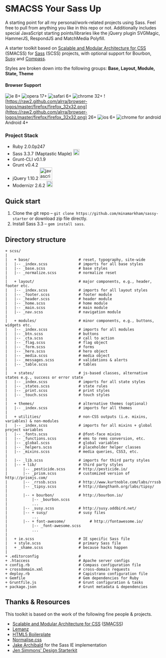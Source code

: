 # SMACSS Your Sass Up

A starting point for all my personal/work-related projects using Sass. Feel free to pull from anything you like in this repo or not. Additionally includes special JavaScript starting points/libraries like the jQuery plugin SVGMagic, HammerJS, RespondJS and MatchMedia Polyfill.

A starter toolkit based on [Scalable and Modular Architecture for CSS](http://smacss.com/) (SMACSS) for [Sass](http://sass-lang.com/) (SCSS) projects, with optional support for Bourbon, [Susy](http://susy.oddbird.net) and [Compass](http://compass-style.org).

Styles are broken down into the following groups: **Base, Layout, Module, State, Theme**

#### Browser Support
![ie](https://raw2.github.com/alrra/browser-logos/master/internet-explorer-tile/internet-explorer-tile_32x32.png) 8+ ![opera](https://raw2.github.com/alrra/browser-logos/master/opera/opera_32x32.png) 17+ ![safari](https://raw2.github.com/alrra/browser-logos/master/safari/safari_32x32.png) 6+ ![chrome](https://raw2.github.com/alrra/browser-logos/master/chrome/chrome_32x32.png) 32+ ![https://raw2.github.com/alrra/browser-logos/master/firefox/firefox_32x32.png](https://raw2.github.com/alrra/browser-logos/master/firefox/firefox_32x32.png) 26+ ![ios](https://raw2.github.com/alrra/browser-logos/master/safari-ios/safari-ios_32x32.png) 6+ ![chrome for android](https://addons.cdn.mozilla.net/media/img/app-icons/small/android.png) Android 4+


### Project Stack

- Ruby 2.0.0p247 <img src="https://www.ruby-lang.org/images/header-ruby-logo.png" width="15" height="auto" alt="">
- Sass 3.3.7 (Maptastic Maple) <img src="http://sass-lang.com/assets/img/logo-235e394c.png" width="20" height="auto" alt="syntactically awesome stylesheets">
- Grunt-CLI v0.1.9 <img src="http://gruntjs.com/img/grunt-logo.png" width="15" height="auto" alt="">
- Grunt v0.4.2 <img src="http://gruntjs.com/img/grunt-logo.png" width="15" height="auto" alt="">
- jQuery 1.10.2 <img src="http://upload.wikimedia.org/wikipedia/en/thumb/9/9e/JQuery_logo.svg/220px-JQuery_logo.svg.png" width="40" height="auto" alt="javascript query">
- Modernizr 2.6.2 <img src="http://modernizr.com/i/img/logo-x12.png" width="20" height="auto" alt="">

## Quick start

1. Clone the git repo – `git clone https://github.com/minamarkham/sassy-starter` or download zip file directly.
2. Install Sass 3.3 – `gem install sass`.

## Directory structure

	+ scss/
	|
	|	+ base/     			     # reset, typography, site-wide
	|   |-- _index.scss        		 # imports for all base styles
	|   |-- _base.scss        		 # base styles
	|   |-- _normalize.scss   		 # normalize reset
	|
	|	+ layout/                    # major components, e.g., header, footer etc.
	|   |-- _index.scss        		 # imports for all layout styles
	|   |-- _footer.scss             # footer module
	|   |-- _header.scss        	 # header module
	|   |-- _home.scss        		 # home module
	|   |-- _main.scss        		 # main module
	|   |-- _nav.scss        		 # navigation module
	|
	|	+ modules/                   # minor components, e.g., buttons, widgets etc.
	|   |-- _index.scss        		 # imports for all modules
	|   |-- _btn.scss  				 # buttons
	|   |-- _cta.scss        	     # call to action
	|   |-- _flag.scss        		 # flag object
	|   |-- _form.scss  			 # forms
	|   |-- _hero.scss        		 # hero object
	|   |-- _media.scss        		 # media object
	|   |-- _messages.scss           # validations & alerts
	|   |-- _table.scss  			 # tables
	|
	|	+ states/                    # js-based classes, alternative states e.g., success or error state
	|   |-- _index.scss        		 # imports for all state styles
	|   |-- _states.scss  			 # state rules
	|   |-- _print.scss  			 # print styles
	|   |-- _touch.scss  			 # touch styles
	|
	|	+ themes/                    # alternative themes (optional)
	|   |-- _index.scss        		 # imports for all themes
	|
	|	+ utilities/     		     # non-CSS outputs (i.e. mixins, variables) & non-modules
	|   |-- _index.scss        		 # imports for all mixins + global project variables
	|   |-- _fonts.scss  			 # @font-face mixins
	|   |-- _functions.scss  	     # ems to rems conversion, etc.
	|   |-- _global.scss  		     # global variables
	|   |-- _helpers.scss  			 # placeholder helper classes
	|   |-- _mixins.scss  			 # media queries, CSS3, etc.
	|
	|   |-- _lib.scss  			     # imports for third party styles
	|  	|-- + lib/   				 # third party styles
	|       |-- _pesticide.scss      # http://pesticide.io/
	|       |-- _prism.scss          # customized version of http://prismjs.com/
	|       |-- _rrssb.scss          # http://www.kurtnoble.com/labs/rrssb
	|       |-- _tipsy.scss          # http://dangthanh.org/labs/tipsy/
	|
	|       |-- + bourbon/           # http://bourbon.io/
	|           |-- _bourbon.scss
	|           ...
	|       |-- _susy.scss           # http://susy.oddbird.net/
	|       |-- + susy/              # susy files
	|           ...
	|       |-- + font-awesome/           # http://fontawesome.io/
	|           |-- _font-awesome.scss
	|           ...
	|
	|   + ie.scss     	             # IE specific Sass file
	|   + style.scss       	         # primary Sass file
	|   + _shame.scss  			     # because hacks happen
	|
	+ .editorconfig                  # 
	+ .htaccess                      # Apache server configs
	+ config.rb	                     # Compass configuration file
	+ crossdomain.xml                # cross-domain requests
	+ deploy.rb                      # Capistrano configuration file
	+ Gemfile                        # Gem dependencies for Ruby
	+ Gruntfile.js                   # Grunt configuration & tasks
	+ package.json                   # Grunt metadata & dependencies

## Thanks & Resources

This toolkit is based on the work of the following fine people & projects.

- [Scalable and Modular Architecture for CSS](http://smacss.com/book/type-state) (<abbr title="Scalable and Modular Architecture for CSS">SMACSS</abbr>)
- [Lemanz](https://github.com/grayghostvisuals/lemanz)
- [HTML5 Boilerplate](https://github.com/h5bp/html5-boilerplate)
- [Normalise.css](http://necolas.github.com/normalize.css/)
- [Jake Archibald](http://jakearchibald.github.com/sass-ie/) for the Sass IE implementation
- [Jen Simmons' Design Starterkit](https://github.com/jensimmons/designstarterkit)